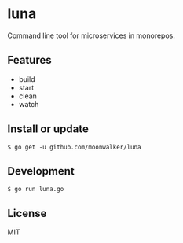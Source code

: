 # luna

Command line tool for microservices in monorepos.

## Features

- build
- start
- clean
- watch

## Install or update

```shell
$ go get -u github.com/moonwalker/luna
```

## Development

```shell
$ go run luna.go
```

## License

MIT
